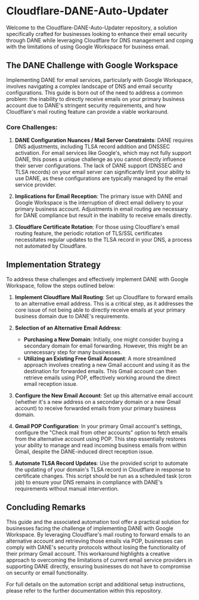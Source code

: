 # Cloudflare-DANE-Auto-Updater

Welcome to the Cloudflare-DANE-Auto-Updater repository, a solution specifically crafted for businesses looking to enhance their email security through DANE while leveraging Cloudflare for DNS management and coping with the limitations of using Google Workspace for business email.

## The DANE Challenge with Google Workspace

Implementing DANE for email services, particularly with Google Workspace, involves navigating a complex landscape of DNS and email security configurations. This guide is born out of the need to address a common problem: the inability to directly receive emails on your primary business account due to DANE's stringent security requirements, and how Cloudflare's mail routing feature can provide a viable workaround.

### Core Challenges:

1. **DANE Configuration Nuances / Mail Server Constraints**: DANE requires DNS adjustments, including TLSA record addition and DNSSEC activation. For email services like Google's, which may not fully support DANE, this poses a unique challenge as you cannot directly influence their server configurations.
The lack of DANE support (DNSSEC and TLSA records) on your email server can significantly limit your ability to use DANE, as these configurations are typically managed by the email service provider.

3. **Implications for Email Reception**: The primary issue with DANE and Google Workspace is the interruption of direct email delivery to your primary business account. Adjustments in email routing are necessary for DANE compliance but result in the inability to receive emails directly.

4. **Cloudflare Certificate Rotation**: For those using Cloudflare's email routing feature, the periodic rotation of TLS/SSL certificates necessitates regular updates to the TLSA record in your DNS, a process not automated by Cloudflare.

## Implementation Strategy

To address these challenges and effectively implement DANE with Google Workspace, follow the steps outlined below:

1. **Implement Cloudflare Mail Routing**: Set up Cloudflare to forward emails to an alternative email address. This is a critical step, as it addresses the core issue of not being able to directly receive emails at your primary business domain due to DANE's requirements.

2. **Selection of an Alternative Email Address**:
    - **Purchasing a New Domain**: Initially, one might consider buying a secondary domain for email forwarding. However, this might be an unnecessary step for many businesses.
    - **Utilizing an Existing Free Gmail Account**: A more streamlined approach involves creating a new Gmail account and using it as the destination for forwarded emails. This Gmail account can then retrieve emails using POP, effectively working around the direct email reception issue.

3. **Configure the New Email Account**: Set up this alternative email account (whether it's a new address on a secondary domain or a new Gmail account) to receive forwarded emails from your primary business domain.

4. **Gmail POP Configuration**: In your primary Gmail account's settings, configure the "Check mail from other accounts" option to fetch emails from the alternative account using POP. This step essentially restores your ability to manage and read incoming business emails from within Gmail, despite the DANE-induced direct reception issue.

5. **Automate TLSA Record Updates**: Use the provided script to automate the updating of your domain's TLSA record in Cloudflare in response to certificate changes. This script should be run as a scheduled task (cron job) to ensure your DNS remains in compliance with DANE's requirements without manual intervention.

## Concluding Remarks

This guide and the associated automation tool offer a practical solution for businesses facing the challenge of implementing DANE with Google Workspace. By leveraging Cloudflare's mail routing to forward emails to an alternative account and retrieving those emails via POP, businesses can comply with DANE's security protocols without losing the functionality of their primary Gmail account. This workaround highlights a creative approach to overcoming the limitations of current email service providers in supporting DANE directly, ensuring businesses do not have to compromise on security or email functionality.

For full details on the automation script and additional setup instructions, please refer to the further documentation within this repository.
